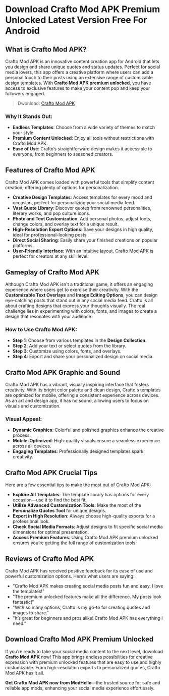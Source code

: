 # Download Crafto Mod APK Premium Unlocked Latest Version Free For Android

## What is Crafto Mod APK?
Crafto Mod APK is an innovative content creation app for Android that lets you design and share unique quotes and status updates. Perfect for social media lovers, this app offers a creative platform where users can add a personal touch to their posts using an extensive range of customizable design templates. With **Crafto Mod APK premium unlocked**, you have access to exclusive features to make your content pop and keep your followers engaged.

>Dwonload: [Crafto Mod APK](https://modhello.com/crafto/)

### Why It Stands Out:
- **Endless Templates**: Choose from a wide variety of themes to match your style.
- **Premium Content Unlocked**: Enjoy all tools without restrictions with Crafto Mod APK.
- **Ease of Use**: Crafto’s straightforward design makes it accessible to everyone, from beginners to seasoned creators.

## Features of Crafto Mod APK
Crafto Mod APK comes loaded with powerful tools that simplify content creation, offering plenty of options for personalization.

- **Creative Design Templates**: Access templates for every mood and occasion, perfect for personalizing your social media feed.
- **Vast Quote Library**: Discover quotes from renowned personalities, literary works, and pop culture icons.
- **Photo and Text Customization**: Add personal photos, adjust fonts, change colors, and overlay text for a unique result.
- **High-Resolution Export Options**: Save your designs in high quality, ideal for professional-looking posts.
- **Direct Social Sharing**: Easily share your finished creations on popular platforms.
- **User-Friendly Interface**: With an intuitive layout, Crafto Mod APK is perfect for creators at any skill level.

## Gameplay of Crafto Mod APK
Although Crafto Mod APK isn't a traditional game, it offers an engaging experience where users get to exercise their creativity. With the **Customizable Text Overlays** and **Image Editing Options**, you can design eye-catching posts that stand out in any social media feed. Crafto is all about crafting designs that express your thoughts visually. The real challenge lies in experimenting with colors, fonts, and images to create a design that resonates with your audience.

### How to Use Crafto Mod APK:
- **Step 1**: Choose from various templates in the **Design Collection**.
- **Step 2**: Add your text or select quotes from the library.
- **Step 3**: Customize using colors, fonts, and overlays.
- **Step 4**: Export and share your personalized design on social media.

## Crafto Mod APK Graphic and Sound
Crafto Mod APK has a vibrant, visually inspiring interface that fosters creativity. With its bright color palette and clean design, Crafto's templates are optimized for mobile, offering a consistent experience across devices. As an art and design app, it has no sound, allowing users to focus on visuals and customization.

### Visual Appeal:
- **Dynamic Graphics**: Colorful and polished graphics enhance the creative process.
- **Mobile-Optimized**: High-quality visuals ensure a seamless experience across all devices.
- **Engaging Templates**: Professionally designed templates spark creativity.

## Crafto Mod APK Crucial Tips
Here are a few essential tips to make the most out of Crafto Mod APK:

- **Explore All Templates**: The template library has options for every occasion—use it to find the best fit.
- **Utilize Advanced Customization Tools**: Make the most of the **Personalize Quotes Tool** for unique designs.
- **Export in High Resolution**: Always choose high-quality exports for a professional look.
- **Check Social Media Formats**: Adjust designs to fit specific social media dimensions for optimal presentation.
- **Access Premium Features**: Using Crafto Mod APK premium unlocked ensures you’re getting the full range of customization tools.

## Reviews of Crafto Mod APK
Crafto Mod APK has received positive feedback for its ease of use and powerful customization options. Here’s what users are saying:

- "Crafto Mod APK makes creating social media posts fun and easy. I love the templates!"
- "The premium unlocked features make all the difference. My posts look fantastic!"
- "With so many options, Crafto is my go-to for creating quotes and images to share."
- "It’s great for beginners and pros alike! Crafto Mod APK has everything I need."

## Download Crafto Mod APK Premium Unlocked
If you’re ready to take your social media content to the next level, download **Crafto Mod APK** now! This app brings endless possibilities for creative expression with premium unlocked features that are easy to use and highly customizable. From high-resolution exports to personalized quotes, Crafto Mod APK has it all.

**Get Crafto Mod APK now from ModHello**—the trusted source for safe and reliable app mods, enhancing your social media experience effortlessly.
